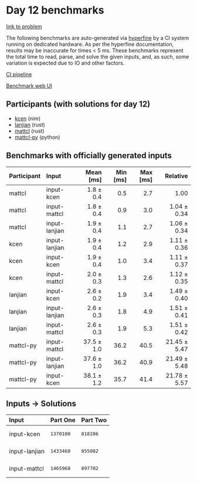 # Day 12 benchmarks

[link to problem](https://adventofcode.com/2024/day/12)

The following benchmarks are auto-generated via
[hyperfine](https://github.com/sharkdp/hyperfine) by a CI system running on
dedicated hardware. As per the hyperfine documentation, results may be
inaccurate for times < 5 ms. These benchmarks represent the total time to read,
parse, and solve the given inputs, and, as such, some variation is expected due
to IO and other factors.

[CI pipeline](http://ci.papercode.net:8080/teams/main/pipelines/aoc2024)

[Benchmark web UI](https://aoc.ancalagon.black)


## Participants (with solutions for day 12)

- [kcen](https://github.com/kcen/aoc2024) (nim)
- [lanjian](https://github.com/lanjian/aoc-2024) (rust)
- [mattcl](https://github.com/mattcl/aoc2024) (rust)
- [mattcl-py](https://github.com/mattcl/aoc2024-py) (python)


## Benchmarks with officially generated inputs

| Participant | Input | Mean [ms] | Min [ms] | Max [ms] | Relative |
|:---|:---|---:|---:|---:|---:|
| mattcl | input-kcen | 1.8 ± 0.4 | 0.5 | 2.7 | 1.00 |
| mattcl | input-mattcl | 1.8 ± 0.4 | 0.9 | 3.0 | 1.04 ± 0.34 |
| mattcl | input-lanjian | 1.9 ± 0.4 | 1.1 | 2.7 | 1.06 ± 0.34 |
| kcen | input-lanjian | 1.9 ± 0.4 | 1.2 | 2.9 | 1.11 ± 0.36 |
| kcen | input-kcen | 1.9 ± 0.4 | 1.0 | 3.4 | 1.11 ± 0.37 |
| kcen | input-mattcl | 2.0 ± 0.3 | 1.3 | 2.6 | 1.12 ± 0.35 |
| lanjian | input-kcen | 2.6 ± 0.2 | 1.9 | 3.4 | 1.49 ± 0.40 |
| lanjian | input-lanjian | 2.6 ± 0.3 | 1.8 | 4.9 | 1.51 ± 0.41 |
| lanjian | input-mattcl | 2.6 ± 0.3 | 1.9 | 5.3 | 1.51 ± 0.42 |
| mattcl-py | input-mattcl | 37.5 ± 1.0 | 36.2 | 40.5 | 21.45 ± 5.47 |
| mattcl-py | input-lanjian | 37.6 ± 1.0 | 36.2 | 40.9 | 21.49 ± 5.48 |
| mattcl-py | input-kcen | 38.1 ± 1.2 | 35.7 | 41.4 | 21.78 ± 5.57 |


## Inputs -> Solutions

| Input | Part One | Part Two |
|:---|:---|:---|
|input-kcen|<pre>1370100</pre>|<pre>818286</pre>|
|input-lanjian|<pre>1433460</pre>|<pre>855082</pre>|
|input-mattcl|<pre>1465968</pre>|<pre>897702</pre>|